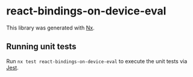 # react-bindings-on-device-eval

This library was generated with [Nx](https://nx.dev).

## Running unit tests

Run `nx test react-bindings-on-device-eval` to execute the unit tests via [Jest](https://jestjs.io).
